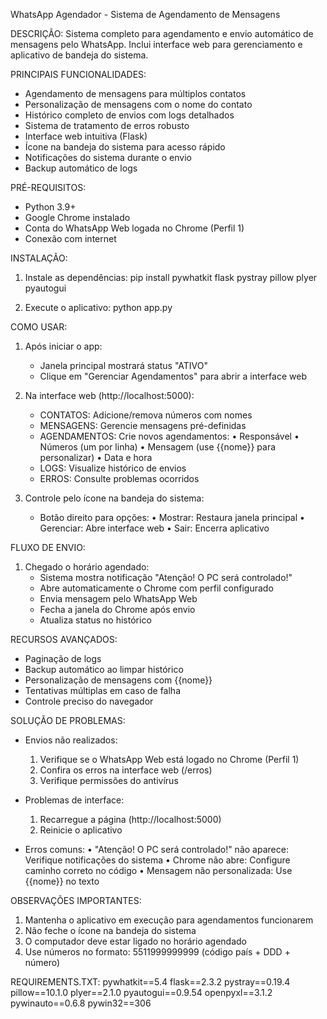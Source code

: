 
WhatsApp Agendador - Sistema de Agendamento de Mensagens

DESCRIÇÃO:
Sistema completo para agendamento e envio automático de mensagens pelo WhatsApp. Inclui interface web para gerenciamento e aplicativo de bandeja do sistema.

PRINCIPAIS FUNCIONALIDADES:
- Agendamento de mensagens para múltiplos contatos
- Personalização de mensagens com o nome do contato
- Histórico completo de envios com logs detalhados
- Sistema de tratamento de erros robusto
- Interface web intuitiva (Flask)
- Ícone na bandeja do sistema para acesso rápido
- Notificações do sistema durante o envio
- Backup automático de logs

PRÉ-REQUISITOS:
- Python 3.9+
- Google Chrome instalado
- Conta do WhatsApp Web logada no Chrome (Perfil 1)
- Conexão com internet

INSTALAÇÃO:
1. Instale as dependências:
pip install pywhatkit flask pystray pillow plyer pyautogui

2. Execute o aplicativo:
python app.py

COMO USAR:
1. Após iniciar o app:
   - Janela principal mostrará status "ATIVO"
   - Clique em "Gerenciar Agendamentos" para abrir a interface web

2. Na interface web (http://localhost:5000):
   - CONTATOS: Adicione/remova números com nomes
   - MENSAGENS: Gerencie mensagens pré-definidas
   - AGENDAMENTOS: Crie novos agendamentos:
     • Responsável
     • Números (um por linha)
     • Mensagem (use {{nome}} para personalizar)
     • Data e hora
   - LOGS: Visualize histórico de envios
   - ERROS: Consulte problemas ocorridos

3. Controle pelo ícone na bandeja do sistema:
   - Botão direito para opções:
     • Mostrar: Restaura janela principal
     • Gerenciar: Abre interface web
     • Sair: Encerra aplicativo

FLUXO DE ENVIO:
1. Chegado o horário agendado:
   - Sistema mostra notificação "Atenção! O PC será controlado!"
   - Abre automaticamente o Chrome com perfil configurado
   - Envia mensagem pelo WhatsApp Web
   - Fecha a janela do Chrome após envio
   - Atualiza status no histórico

RECURSOS AVANÇADOS:
- Paginação de logs
- Backup automático ao limpar histórico
- Personalização de mensagens com {{nome}}
- Tentativas múltiplas em caso de falha
- Controle preciso do navegador

SOLUÇÃO DE PROBLEMAS:
- Envios não realizados:
  1. Verifique se o WhatsApp Web está logado no Chrome (Perfil 1)
  2. Confira os erros na interface web (/erros)
  3. Verifique permissões do antivírus

- Problemas de interface:
  1. Recarregue a página (http://localhost:5000)
  2. Reinicie o aplicativo

- Erros comuns:
  • "Atenção! O PC será controlado!" não aparece: Verifique notificações do sistema
  • Chrome não abre: Configure caminho correto no código
  • Mensagem não personalizada: Use {{nome}} no texto

OBSERVAÇÕES IMPORTANTES:
1. Mantenha o aplicativo em execução para agendamentos funcionarem
2. Não feche o ícone na bandeja do sistema
3. O computador deve estar ligado no horário agendado
4. Use números no formato: 5511999999999 (código país + DDD + número)

REQUIREMENTS.TXT:
pywhatkit==5.4
flask==2.3.2
pystray==0.19.4
pillow==10.1.0
plyer==2.1.0
pyautogui==0.9.54
openpyxl==3.1.2
pywinauto==0.6.8
pywin32==306
